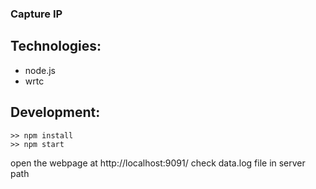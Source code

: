 ### Capture IP

## Technologies:
 - node.js
 - wrtc

## Development:

```
>> npm install
>> npm start
```

open the webpage at http://localhost:9091/
check data.log file in server path